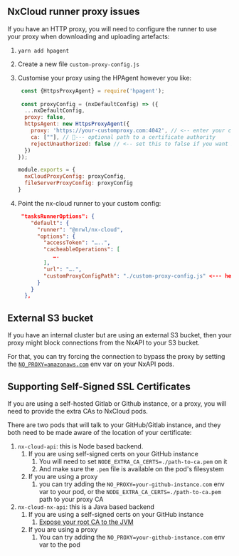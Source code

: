 ## NxCloud runner proxy issues 

If you have an HTTP proxy, you will need to configure the runner to use your proxy when downloading and uploading artefacts:

1. `yarn add hpagent`
2. Create a new file `custom-proxy-config.js`
3. Customise your proxy using the HPAgent however you like:
   ```javascript
    const {HttpsProxyAgent} = require('hpagent');
    
    const proxyConfig = (nxDefaultConfig) => ({
     ...nxDefaultConfig,
     proxy: false,
     httpsAgent: new HttpsProxyAgent({
       proxy: 'https://your-customproxy.com:4042', // <-- enter your custom proxy details here
       ca: [""], // --- optional path to a certificate authority
       rejectUnauthorized: false // <-- set this to false if you want it to ignore invalid certificate warnings
     })
   });

   module.exports = {
     nxCloudProxyConfig: proxyConfig,
     fileServerProxyConfig: proxyConfig
   }
    ```
4. Point the nx-cloud runner to your custom config:

    ```json
     "tasksRunnerOptions": {
        "default": {
          "runner": "@nrwl/nx-cloud",
          "options": {
            "accessToken": "…..",
            "cacheableOperations": [
               ….
            ],
            "url": "….",
            "customProxyConfigPath": "./custom-proxy-config.js" <--- here
          }
        }
      },
    ```

## External S3 bucket

If you have an internal cluster but are using an external S3 bucket, then your proxy might block connections 
from the NxAPI to your S3 bucket.

For that, you can try forcing the connection to bypass the proxy by setting the [`NO_PROXY=amazonaws.com`](https://about.gitlab.com/blog/2021/01/27/we-need-to-talk-no-proxy/) env var on your
NxAPI pods.

## Supporting Self-Signed SSL Certificates

If you are using a self-hosted Gitlab or Github instance, or a proxy, you will need to provide the extra CAs
to NxCloud pods.

There are two pods that will talk to your GitHub/Gitlab instance, and they both need to be made aware 
of the location of your certificate:
1. `nx-cloud-api`: this is Node based backend. 
   1. If you are using self-signed certs on your GitHub instance
      1. You will need to set `NODE_EXTRA_CA_CERTS=./path-to-ca.pem` on it
      2. And make sure the `.pem` file is available on the pod's filesystem
   2. If you are using a proxy
      1. you can try adding the `NO_PROXY=your-github-instance.com` env var to your pod, or the `NODE_EXTRA_CA_CERTS=./path-to-ca.pem` path to your proxy CA
2. `nx-cloud-nx-api`: this is a Java based backend
   1. If you are using a self-signed certs on your GitHub instance
      1. [Expose your root CA to the JVM](https://stackoverflow.com/a/4326346)
   2. If you are using a proxy
      1. You can try adding the `NO_PROXY=your-github-instance.com` env var to the pod



